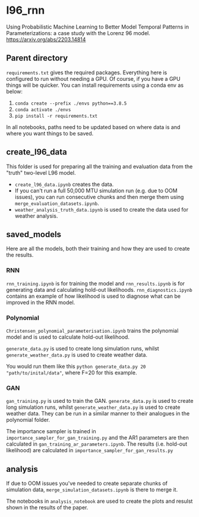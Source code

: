 # l96_rnn
Using Probabilistic Machine Learning to Better Model Temporal Patterns in Parameterizations: a case study with the Lorenz 96 model.
https://arxiv.org/abs/2203.14814

## Parent directory ##

`requirements.txt` gives the required packages. Everything here is configured to run without needing a GPU. Of course, if you have a GPU things will be quicker. You can install requirements using a conda env as below:
1. `conda create --prefix ./envs python==3.8.5`
2. `conda activate ./envs`
3. `pip install -r requirements.txt`

In all notebooks, paths need to be updated based on where data is and where you want things to be saved.

## create_l96_data ##

This folder is used for preparing all the training and evaluation data from the "truth" two-level L96 model.

- `create_l96_data.ipynb` creates the data. 
- If you can't run a full 50,000 MTU simulation run (e.g. due to OOM issues), you can run consecutive chunks and then merge them using `merge_evaluation_datasets.ipynb`.
- `weather_analysis_truth_data.ipynb` is used to create the data used for weather analysis.

## saved_models ##

Here are all the models, both their training and how they are used to create the results.

### RNN ###

`rnn_training.ipynb` is for training the model and `rnn_results.ipynb` is for generating data and calculating hold-out likelihoods. `rnn_diagnostics.ipynb` contains an example of how likelihood is used to diagnose what can be improved in the RNN model.

### Polynomial ###

`Christensen_polynomial_parameterisation.ipynb` trains the polynomial model and is used to calculate hold-out likelihood.

`generate_data.py` is used to create long simulation runs, whilst `generate_weather_data.py` is used to create weather data. 

You would run them like this `python generate_data.py 20 "path/to/inital/data"`, where F=20 for this example.

### GAN ###

`gan_training.py` is used to train the GAN. `generate_data.py` is used to create long simulation runs, whilst `generate_weather_data.py` is used to create weather data. They can be run in a similar manner to their analogues in the polynomial folder.

The importance sampler is trained in `importance_sampler_for_gan_training.py` and the AR1 parameters are then calculated in `gan_training_ar_parameters.ipynb`. The results (i.e. hold-out likelihood) are calculated in `importance_sampler_for_gan_results.py`

## analysis ##

If due to OOM issues you've needed to create separate chunks of simulation data, `merge_simulation_datasets.ipynb` is there to merge it.

The notebooks in `analysis_notebook` are used to create the plots and resulst shown in the results of the paper.

